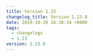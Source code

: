 ```yaml
---
title: Version 1.23
changelog_title: Version 1.23.0
date: 2020-10-20 16:38:34 +0000
tags:
  - changelogs
  - 1.23
version: 1.23.0
---
```


<script src="https://gist.github.com/spinnaker-release/94280a2b615adccd975eed73359023ac.js?file=1.23.0.md"></script>
